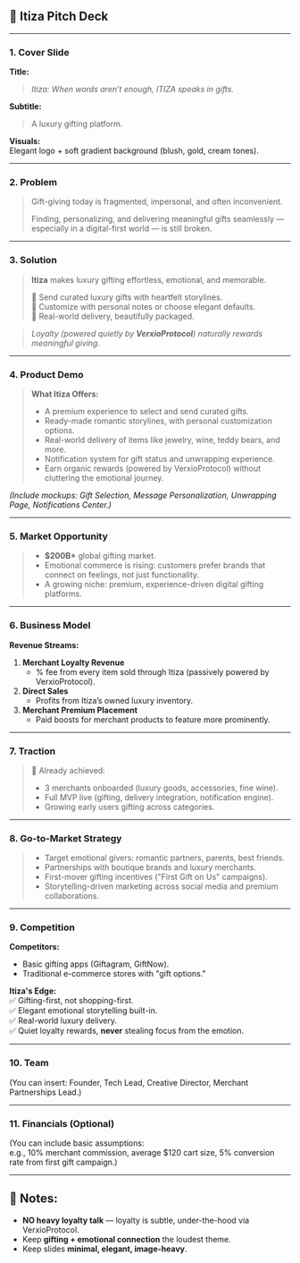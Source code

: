 ## 📜 **Itiza Pitch Deck**

---

### 1. **Cover Slide**  
**Title:**  
> _Itiza: When words aren’t enough, ITIZA speaks in gifts._

**Subtitle:**  
> A luxury gifting platform.

**Visuals:**  
Elegant logo + soft gradient background (blush, gold, cream tones).

---

### 2. **Problem**  
> Gift-giving today is fragmented, impersonal, and often inconvenient.  
>  
> Finding, personalizing, and delivering meaningful gifts seamlessly — especially in a digital-first world — is still broken.

---

### 3. **Solution**  
> **Itiza** makes luxury gifting effortless, emotional, and memorable.  
>  
> 🎁 Send curated luxury gifts with heartfelt storylines.  
> 💌 Customize with personal notes or choose elegant defaults.  
> 🚚 Real-world delivery, beautifully packaged.

> _Loyalty (powered quietly by **VerxioProtocol**) naturally rewards meaningful giving._  

---

### 4. **Product Demo**  
> **What Itiza Offers:**  
> - A premium experience to select and send curated gifts.  
> - Ready-made romantic storylines, with personal customization options.  
> - Real-world delivery of items like jewelry, wine, teddy bears, and more.  
> - Notification system for gift status and unwrapping experience.  
> - Earn organic rewards (powered by VerxioProtocol) without cluttering the emotional journey.

_(Include mockups: Gift Selection, Message Personalization, Unwrapping Page, Notifications Center.)_

---

### 5. **Market Opportunity**  
> - **$200B+** global gifting market.  
> - Emotional commerce is rising: customers prefer brands that connect on feelings, not just functionality.  
> - A growing niche: premium, experience-driven digital gifting platforms.

---

### 6. **Business Model**  
**Revenue Streams:**  
1. **Merchant Loyalty Revenue**  
   - % fee from every item sold through Itiza (passively powered by VerxioProtocol).
2. **Direct Sales**  
   - Profits from Itiza’s owned luxury inventory.
3. **Merchant Premium Placement**  
   - Paid boosts for merchant products to feature more prominently.

---

### 7. **Traction**  
> 🚀 Already achieved:  
> - 3 merchants onboarded (luxury goods, accessories, fine wine).  
> - Full MVP live (gifting, delivery integration, notification engine).  
> - Growing early users gifting across categories.

---

### 8. **Go-to-Market Strategy**  
> - Target emotional givers: romantic partners, parents, best friends.  
> - Partnerships with boutique brands and luxury merchants.  
> - First-mover gifting incentives ("First Gift on Us" campaigns).  
> - Storytelling-driven marketing across social media and premium collaborations.

---

### 9. **Competition**  
**Competitors:**  
- Basic gifting apps (Giftagram, GiftNow).  
- Traditional e-commerce stores with "gift options."

**Itiza's Edge:**  
✅ Gifting-first, not shopping-first.  
✅ Elegant emotional storytelling built-in.  
✅ Real-world luxury delivery.  
✅ Quiet loyalty rewards, **never** stealing focus from the emotion.

---

### 10. **Team**  
(You can insert: Founder, Tech Lead, Creative Director, Merchant Partnerships Lead.)

---

### 11. **Financials (Optional)**  
(You can include basic assumptions:  
e.g., 10% merchant commission, average $120 cart size, 5% conversion rate from first gift campaign.)

---

## 🎯 Notes:
- **NO heavy loyalty talk** — loyalty is subtle, under-the-hood via VerxioProtocol.
- Keep **gifting + emotional connection** the loudest theme.
- Keep slides **minimal, elegant, image-heavy**.
